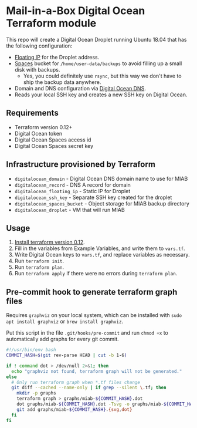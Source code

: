 # Mail-in-a-Box Digital Ocean Terraform module

This repo will create a Digital Ocean Droplet running Ubuntu 18.04 that has the following configuration:
* [Floating IP](https://www.digitalocean.com/docs/networking/floating-ips) for the Droplet address.
* [Spaces](https://www.digitalocean.com/docs/spaces) bucket for `/home/user-data/backups` to avoid filling up a small disk with backups.
  * Yes, you could definitely use `rsync`, but this way we don't have to ship the backup data anywhere.
* Domain and DNS configuration via [Digital Ocean DNS](https://www.digitalocean.com/docs/networking/dns).
* Reads your local SSH key and creates a new SSH key on Digital Ocean.

## Requirements
* Terraform version 0.12+
* Digital Ocean token
* Digital Ocean Spaces access id
* Digital Ocean Spaces secret key

## Infrastructure provisioned by Terraform
* `digitalocean_domain` - Digital Ocean DNS domain name to use for MIAB
* `digitalocean_record` - DNS A record for domain
* `digitalocean_floating_ip` - Static IP for Droplet
* `digitalocean_ssh_key` - Separate SSH key created for the droplet
* `digitalocean_spaces_bucket` - Object storage for MIAB backup directory
* `digitalocean_droplet` - VM that will run MIAB

## Usage
1. [Install terraform version 0.12](https://www.terraform.io/downloads.html).
2. Fill in the variables from Example Variables, and write them to `vars.tf`.
3. Write Digital Ocean keys to `vars.tf`, and replace variables as necessary.
4. Run `terraform init`.
5. Run `terraform plan`.
6. Run `terraform apply` if there were no errors during `terraform plan`.

## Pre-commit hook to generate terraform graph files
Requires `graphviz` on your local system, which can be installed with `sudo apt install graphviz` or `brew install graphviz`.

Put this script in the file `.git/hooks/pre-commit` and run `chmod +x` to automatically add graphs for every git commit.

```bash
#!/usr/bin/env bash
COMMIT_HASH=$(git rev-parse HEAD | cut -b 1-6)

if ! command dot > /dev/null 2>&1; then
  echo "graphviz not found, terraform graph will not be generated."
else
  # Only run terraform graph when *.tf files change
  git diff --cached --name-only | if grep --silent \.tf; then
    mkdir -p graphs
    terraform graph > graphs/miab-${COMMIT_HASH}.dot
    dot graphs/miab-${COMMIT_HASH}.dot -Tsvg -o graphs/miab-${COMMIT_HASH}.svg
    git add graphs/miab-${COMMIT_HASH}.{svg,dot}
  fi
fi
```
